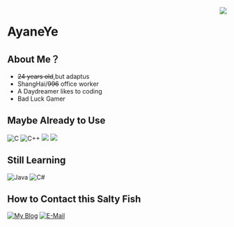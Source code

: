 <img align="right" src="https://github-readme-stats.vercel.app/api?username=AyaneYe&show_icons=true&count_private=true&icon_color=A8B0DB&title_color=A8B0DB" />

# AyaneYe
## About Me？
- ~~24 years old~~,but adaptus
- ShangHai/~~996~~ office worker
- A Daydreamer likes to coding
- Bad Luck Gamer

## Maybe Already to Use
![C](https://img.shields.io/badge/-C-FAF0E6?style=flat-square&logo=C&logoColor=FFF)
![C++](https://img.shields.io/badge/-C%2b%2b-87CEEB?style=flat-square&logo=C%2b%2b&logoColor=fff)
![](https://img.shields.io/badge/-HTML5-e34f26?style=flat-square&logo=HTML5&logoColor=fff)
![](https://img.shields.io/badge/-CSS3-359CD6?style=flat-square&logo=CSS3&logoColor=fff)
## Still Learning
![Java](https://img.shields.io/badge/-Java-F08080?style=flat-square&logo=Java&logoColor=fff)
![C#](https://img.shields.io/badge/C%23-%23239120.svg?style=flat-square&logo=c-sharp&logoColor=fff)
## How to Contact this Salty Fish
[![My Blog](https://img.shields.io/badge/-AyaneYe-6495ED?style=flat-square&logo=Bloglovin&logoColor=fff)](https://drbstore.yuameshi.top)
[![E-Mail](https://img.shields.io/badge/-charlottestar@qq.com-7B68EE?style=flat-square&logo=mail.ru&logoColor=white)](mailto:charlottestar@qq.com)

